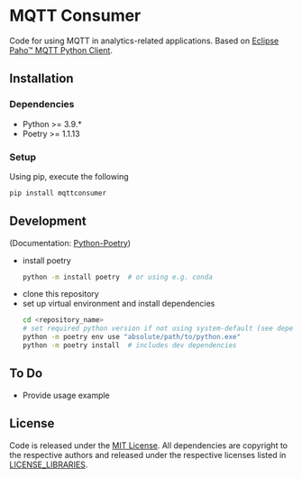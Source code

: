 # MQTT Consumer
Code for using MQTT in analytics-related applications.
Based on [Eclipse Paho™ MQTT Python Client](https://github.com/eclipse/paho.mqtt.python).

## Installation

### Dependencies
* Python >= 3.9.*
* Poetry >= 1.1.13

### Setup
Using pip, execute the following
```sh
pip install mqttconsumer
```

## Development
(Documentation: [Python-Poetry](https://python-poetry.org/))
* install poetry
    ```sh
    python -m install poetry  # or using e.g. conda
    ```
* clone this repository
* set up virtual environment and install dependencies
    ```sh
    cd <repository_name>
    # set required python version if not using system-default (see dependencies):
    python -m poetry env use "absolute/path/to/python.exe"
    python -m poetry install  # includes dev dependencies
    ```

## To Do
* Provide usage example

## License
Code is released under the [MIT License](LICENSE).
All dependencies are copyright to the respective authors and released under the respective licenses listed in [LICENSE_LIBRARIES](LICENSE_LIBRARIES).
